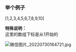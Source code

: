 ### 举个例子
[1,2,3,4,5,6,7,8,9,10]  

**特殊说明：**  
这里的数组下标是从1开始的

![微信图片_20220730164721.jpg](https://assets.zaqbest.com/2022/07/30/62e4f04a6d360.jpg)